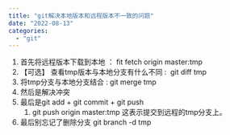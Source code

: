 ```yaml
---
title: "git解决本地版本和远程版本不一致的问题"
date: "2022-08-13"
categories: 
  - "git"
---
```


1. 首先将远程版本下载到本地 ： fit fetch origin master:tmp
2. 【可选】 查看tmp版本与本地分支有什么不同 :  git diff tmp
3. 将tmp分支与本地分支结合 : git merge tmp
4. 然后是解决冲突
5. 最后是git add + git commit + git push
    1. git push origin master:tmp 这表示提交到远程的tmp分支上。
6. 最后别忘记了删除分支 git branch -d tmp
